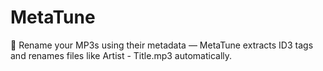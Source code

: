 # MetaTune
🎵 Rename your MP3s using their metadata — MetaTune extracts ID3 tags and renames files like Artist - Title.mp3 automatically.
